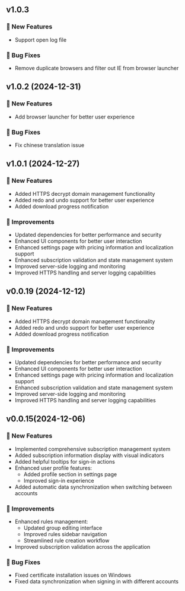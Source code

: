 ## v1.0.3

### 🎉 New Features

* Support open log file

### 🐛 Bug Fixes

* Remove duplicate browsers and filter out IE from browser launcher

## v1.0.2 (2024-12-31)

### 🎉 New Features

* Add browser launcher for better user experience

### 🐛 Bug Fixes

* Fix chinese translation issue


## v1.0.1 (2024-12-27)

### 🎉 New Features

* Added HTTPS decrypt domain management functionality
* Added redo and undo support for better user experience
* Added download progress notification

### 🔨 Improvements

* Updated dependencies for better performance and security
* Enhanced UI components for better user interaction
* Enhanced settings page with pricing information and localization support
* Enhanced subscription validation and state management system
* Improved server-side logging and monitoring
* Improved HTTPS handling and server logging capabilities

## v0.0.19 (2024-12-12)

### 🎉 New Features

* Added HTTPS decrypt domain management functionality
* Added redo and undo support for better user experience
* Added download progress notification

### 🔨 Improvements

* Updated dependencies for better performance and security
* Enhanced UI components for better user interaction
* Enhanced settings page with pricing information and localization support
* Enhanced subscription validation and state management system
* Improved server-side logging and monitoring
* Improved HTTPS handling and server logging capabilities


## v0.0.15(2024-12-06)

### 🎉 New Features

* Implemented comprehensive subscription management system
* Added subscription information display with visual indicators
* Added helpful tooltips for sign-in actions
* Enhanced user profile features:
  * Added profile section in settings page
  * Improved sign-in experience
* Added automatic data synchronization when switching between accounts

### 🔨 Improvements

* Enhanced rules management:
  * Updated group editing interface
  * Improved rules sidebar navigation
  * Streamlined rule creation workflow
* Improved subscription validation across the application

### 🐛 Bug Fixes

* Fixed certificate installation issues on Windows
* Fixed data synchronization when signing in with different accounts
